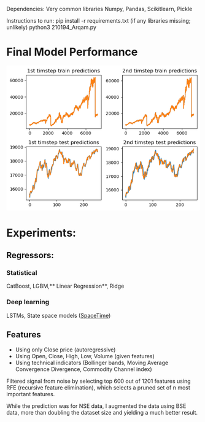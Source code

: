 Dependencies:
Very common libraries
Numpy, Pandas, Scikitlearn, Pickle

Instructions to run:
pip install -r requirements.txt (if any libraries missing; unlikely)
python3 210194_Arqam.py

# Final Model Performance

![](output.png)

# Experiments:

## Regressors:
### Statistical
CatBoost, LGBM,** Linear Regression**, Ridge
### Deep learning
LSTMs, State space models ([SpaceTime](https://github.com/HazyResearch/spacetime))

## Features
* Using only Close price (autoregressive)
* Using Open, Close, High, Low, Volume (given features)
* Using technical indicators (Bollinger bands, Moving Average Convergence Divergence, Commodity Channel index)

Filtered signal from noise by selecting top 600 out of 1201 features using RFE (recursive feature elimination), which selects a pruned set of n most important features.

While the prediction was for NSE data, I augmented the data using BSE data, more than doubling the dataset size and yielding a much better result.


